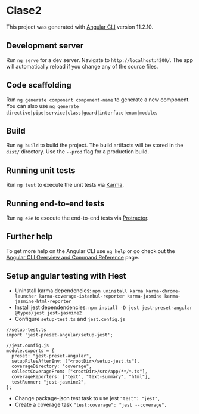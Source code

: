 # Clase2

This project was generated with [Angular CLI](https://github.com/angular/angular-cli) version 11.2.10.

## Development server

Run `ng serve` for a dev server. Navigate to `http://localhost:4200/`. The app will automatically reload if you change any of the source files.

## Code scaffolding

Run `ng generate component component-name` to generate a new component. You can also use `ng generate directive|pipe|service|class|guard|interface|enum|module`.

## Build

Run `ng build` to build the project. The build artifacts will be stored in the `dist/` directory. Use the `--prod` flag for a production build.

## Running unit tests

Run `ng test` to execute the unit tests via [Karma](https://karma-runner.github.io).

## Running end-to-end tests

Run `ng e2e` to execute the end-to-end tests via [Protractor](http://www.protractortest.org/).

## Further help

To get more help on the Angular CLI use `ng help` or go check out the [Angular CLI Overview and Command Reference](https://angular.io/cli) page.

## Setup angular testing with Hest

- Uninstall karma dependencies:
  `npm uninstall karma karma-chrome-launcher karma-coverage-istanbul-reporter karma-jasmine karma-jasmine-html-reporter`
- Install jest dependendencies:
  `npm install -D jest jest-preset-angular @types/jest jest-jasmine2`
- Configure `setup-test.ts` and `jest.config.js`

```
//setup-test.ts
import 'jest-preset-angular/setup-jest';

//jest.config.js
module.exports = {
  preset: "jest-preset-angular",
  setupFilesAfterEnv: ["<rootDir>/setup-jest.ts"],
  coverageDirectory: "coverage",
  collectCoverageFrom: ["<rootDir>/src/app/**/*.ts"],
  coverageReporters: ["text", "text-summary", "html"],
  testRunner: "jest-jasmine2",
};
```

- Change package-json test task to use jest
  `"test": "jest",`
- Create a coverage task
  `"test:coverage": "jest --coverage",`
